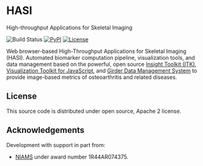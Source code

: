 # HASI

High-throughput Applications for Skeletal Imaging

![Build Status](https://github.com/KitwareMedical/HASI/workflows/Build,%20test,%20package/badge.svg)
[![PyPI](https://img.shields.io/pypi/v/itk-hasi.svg)](https://pypi.python.org/pypi/itk-hasi)
[![License](https://img.shields.io/badge/License-Apache%202.0-blue.svg)](https://github.com/KitwareMedical/HASI/blob/master/LICENSE)

Web browser-based High-Throughput Applications for Skeletal Imaging (HASI).
Automated biomarker computation pipeline, visualization tools, and data
management based on the powerful, open source [Insight Toolkit
(ITK)](https://github.com/InsightSoftwareConsortium/ITK), [Visualization
Toolkit for JavaScript](https://kitware.github.io/vtk-js/index.html), and
[Girder Data Management System](https://github.com/girder/girder) to provide
image-based metrics of osteoarthritis and related diseases.

License
-------

This source code is distributed under open source, Apache 2 license.

Acknowledgements
----------------

Development with support in part from:

- [NIAMS](https://www.niams.nih.gov/) under award number 1R44AR074375.
